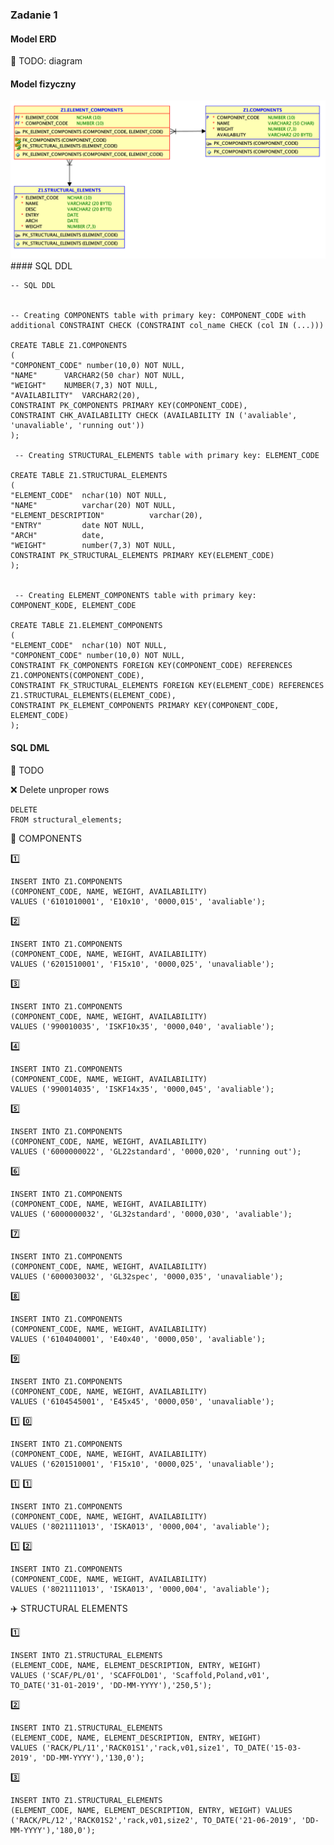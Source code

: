 ### Zadanie 1

#### Model ERD
:pencil: TODO: diagram

#### Model fizyczny

<img src="https://github.com/pawlowskaanna/sandbox-sql/blob/master/exercises/1/pictures/z1.png" width="800" >
#### SQL DDL

    -- SQL DDL
    
    
    -- Creating COMPONENTS table with primary key: COMPONENT_CODE with additional CONSTRAINT CHECK (CONSTRAINT col_name CHECK (col IN (...)))

    CREATE TABLE Z1.COMPONENTS 
    (	
    "COMPONENT_CODE" number(10,0) NOT NULL,
    "NAME"      VARCHAR2(50 char) NOT NULL,
    "WEIGHT"    NUMBER(7,3) NOT NULL,
    "AVAILABILITY"  VARCHAR2(20), 
    CONSTRAINT PK_COMPONENTS PRIMARY KEY(COMPONENT_CODE),
    CONSTRAINT CHK_AVAILABILITY CHECK (AVAILABILITY IN ('avaliable', 'unavaliable', 'running out'))
    );
    
     -- Creating STRUCTURAL_ELEMENTS table with primary key: ELEMENT_CODE
     
    CREATE TABLE Z1.STRUCTURAL_ELEMENTS 
    (	
    "ELEMENT_CODE"  nchar(10) NOT NULL,
    "NAME"          varchar(20) NOT NULL,
    "ELEMENT_DESCRIPTION"          varchar(20),
    "ENTRY"         date NOT NULL,
    "ARCH"          date,
    "WEIGHT"        number(7,3) NOT NULL,
    CONSTRAINT PK_STRUCTURAL_ELEMENTS PRIMARY KEY(ELEMENT_CODE)
    );
    
    
     -- Creating ELEMENT_COMPONENTS table with primary key: COMPONENT_KODE, ELEMENT_CODE

    CREATE TABLE Z1.ELEMENT_COMPONENTS 
    (	
    "ELEMENT_CODE"  nchar(10) NOT NULL,
    "COMPONENT_CODE" number(10,0) NOT NULL,
    CONSTRAINT FK_COMPONENTS FOREIGN KEY(COMPONENT_CODE) REFERENCES Z1.COMPONENTS(COMPONENT_CODE),
    CONSTRAINT FK_STRUCTURAL_ELEMENTS FOREIGN KEY(ELEMENT_CODE) REFERENCES Z1.STRUCTURAL_ELEMENTS(ELEMENT_CODE),
    CONSTRAINT PK_ELEMENT_COMPONENTS PRIMARY KEY(COMPONENT_CODE, ELEMENT_CODE)
    );

#### SQL DML
:pencil: TODO

:x: Delete unproper rows

    DELETE
    FROM structural_elements;

:rocket: COMPONENTS    

:one:
    
    INSERT INTO Z1.COMPONENTS 
    (COMPONENT_CODE, NAME, WEIGHT, AVAILABILITY) 
    VALUES ('6101010001', 'E10x10', '0000,015', 'avaliable');

 :two:
 
    INSERT INTO Z1.COMPONENTS 
    (COMPONENT_CODE, NAME, WEIGHT, AVAILABILITY) 
    VALUES ('6201510001', 'F15x10', '0000,025', 'unavaliable');

:three:

    INSERT INTO Z1.COMPONENTS 
    (COMPONENT_CODE, NAME, WEIGHT, AVAILABILITY) 
    VALUES ('990010035', 'ISKF10x35', '0000,040', 'avaliable');
    
:four:

    INSERT INTO Z1.COMPONENTS 
    (COMPONENT_CODE, NAME, WEIGHT, AVAILABILITY) 
    VALUES ('990014035', 'ISKF14x35', '0000,045', 'avaliable');

:five:

    INSERT INTO Z1.COMPONENTS 
    (COMPONENT_CODE, NAME, WEIGHT, AVAILABILITY) 
    VALUES ('6000000022', 'GL22standard', '0000,020', 'running out');
    
:six:

    INSERT INTO Z1.COMPONENTS 
    (COMPONENT_CODE, NAME, WEIGHT, AVAILABILITY) 
    VALUES ('6000000032', 'GL32standard', '0000,030', 'avaliable');
    
:seven:

    INSERT INTO Z1.COMPONENTS 
    (COMPONENT_CODE, NAME, WEIGHT, AVAILABILITY) 
    VALUES ('6000030032', 'GL32spec', '0000,035', 'unavaliable');
    
:eight:

    INSERT INTO Z1.COMPONENTS 
    (COMPONENT_CODE, NAME, WEIGHT, AVAILABILITY) 
    VALUES ('6104040001', 'E40x40', '0000,050', 'avaliable');
    
:nine:

    INSERT INTO Z1.COMPONENTS 
    (COMPONENT_CODE, NAME, WEIGHT, AVAILABILITY) 
    VALUES ('6104545001', 'E45x45', '0000,050', 'unavaliable');

:one: :zero:

    INSERT INTO Z1.COMPONENTS 
    (COMPONENT_CODE, NAME, WEIGHT, AVAILABILITY) 
    VALUES ('6201510001', 'F15x10', '0000,025', 'unavaliable');

:one: :one:

    INSERT INTO Z1.COMPONENTS 
    (COMPONENT_CODE, NAME, WEIGHT, AVAILABILITY) 
    VALUES ('8021111013', 'ISKA013', '0000,004', 'avaliable');
    
:one: :two:

    INSERT INTO Z1.COMPONENTS 
    (COMPONENT_CODE, NAME, WEIGHT, AVAILABILITY) 
    VALUES ('8021111013', 'ISKA013', '0000,004', 'avaliable');
    
:airplane: STRUCTURAL ELEMENTS

:one:

    INSERT INTO Z1.STRUCTURAL_ELEMENTS 
    (ELEMENT_CODE, NAME, ELEMENT_DESCRIPTION, ENTRY, WEIGHT) 
    VALUES ('SCAF/PL/01', 'SCAFFOLD01', 'Scaffold,Poland,v01', TO_DATE('31-01-2019', 'DD-MM-YYYY'),'250,5');

:two:

    INSERT INTO Z1.STRUCTURAL_ELEMENTS 
    (ELEMENT_CODE, NAME, ELEMENT_DESCRIPTION, ENTRY, WEIGHT) 
    VALUES ('RACK/PL/11','RACK01S1','rack,v01,size1', TO_DATE('15-03-2019', 'DD-MM-YYYY'),'130,0');

:three:
  
    INSERT INTO Z1.STRUCTURAL_ELEMENTS 
    (ELEMENT_CODE, NAME, ELEMENT_DESCRIPTION, ENTRY, WEIGHT) VALUES 
    ('RACK/PL/12','RACK01S2','rack,v01,size2', TO_DATE('21-06-2019', 'DD-MM-YYYY'),'180,0');
  
